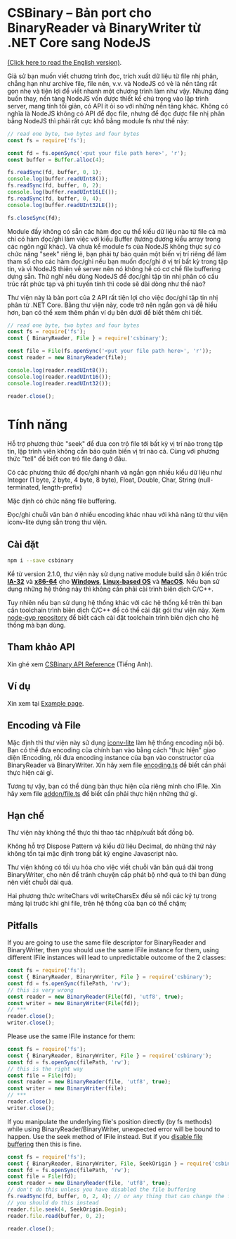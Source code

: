 <h1 style="line-height: initial;">CSBinary – Bản port cho BinaryReader và BinaryWriter từ .NET Core sang NodeJS</h1>

[(Click here to read the English version)](https://github.com/Meigyoku-Thmn/CSBinary/blob/master/README.md).

Giả sử bạn muốn viết chương trình đọc, trích xuất dữ liệu từ file nhị phân, chẳng hạn như archive file, file nén, v.v. và NodeJS có vẻ là nền tảng rất gọn nhẹ và tiện lợi để viết nhanh một chương trình làm như vậy. Nhưng đáng buồn thay, nền tảng NodeJS vốn được thiết kế chú trọng vào lập trình server, mang tính tối giản, có API ít ỏi so với những nền tảng khác. Không có nghĩa là NodeJS không có API để đọc file, nhưng để đọc được file nhị phân bằng NodeJS thì phải rất cực khổ bằng module fs như thế này:
```js
// read one byte, two bytes and four bytes
const fs = require('fs');

const fd = fs.openSync('<put your file path here>', 'r');
const buffer = Buffer.alloc(4);

fs.readSync(fd, buffer, 0, 1);
console.log(buffer.readUInt8());
fs.readSync(fd, buffer, 0, 2);
console.log(buffer.readUInt16LE());
fs.readSync(fd, buffer, 0, 4);
console.log(buffer.readUInt32LE());

fs.closeSync(fd);
```
Module đấy không có sẵn các hàm đọc cụ thể kiểu dữ liệu nào từ file cả mà chỉ có hàm đọc/ghi làm việc với kiểu Buffer (tương đương kiểu array trong các ngôn ngữ khác). Và chưa kể module fs của NodeJS không thực sự có chức năng "seek" riêng lẻ, bạn phải tự bảo quản một biến vị trí riêng để làm tham số cho các hàm đọc/ghi nếu bạn muốn đọc/ghi ở vị trí bất kỳ trong tập tin, và vì NodeJS thiên về server nên nó không hề có cơ chế file buffering dựng sẵn. Thử nghĩ nếu dùng NodeJS để đọc/ghi tập tin nhị phân có cấu trúc rất phức tạp và phi tuyến tính thì code sẽ dài dòng như thế nào?

Thư viện này là bản port của 2 API rất tiện lợi cho việc đọc/ghi tập tin nhị phân từ .NET Core. Bằng thư viện này, code trở nên ngắn gọn và dễ hiểu hơn, bạn có thể xem thêm phần ví dụ bên dưới để biết thêm chi tiết.
```js
// read one byte, two bytes and four bytes
const fs = require('fs');
const { BinaryReader, File } = require('csbinary');

const file = File(fs.openSync('<put your file path here>', 'r'));
const reader = new BinaryReader(file);

console.log(reader.readUInt8());
console.log(reader.readUInt16());
console.log(reader.readUInt32());

reader.close();
```

# Tính năng
Hỗ trợ phương thức "seek" để đưa con trỏ file tới bất kỳ vị trí nào trong tập tin, lập trình viên không cần bảo quản biến vị trí nào cả. Cùng với phương thức "tell" để 
biết con trỏ file đang ở đâu.

Có các phương thức để đọc/ghi nhanh và ngắn gọn nhiều kiểu dữ liệu như Integer (1 byte, 2 byte, 4 byte, 8 byte), Float, Double, Char, String (null-terminated, length-prefix)

Mặc định có chức năng file buffering.

Đọc/ghi chuỗi văn bản ở nhiều encoding khác nhau với khả năng từ thư viện iconv-lite dựng sẵn trong thư viện.

## Cài đặt
```bash
npm i --save csbinary
```
Kể từ version 2.1.0, thư viện này sử dụng native module build sẵn ở kiến trúc [__IA-32__](https://en.wikipedia.org/wiki/IA-32) và [__x86-64__](https://en.wikipedia.org/wiki/X86-64) cho [__Windows__](https://en.wikipedia.org/wiki/Microsoft_Windows), [__Linux-based OS__](https://en.wikipedia.org/wiki/Linux) và [__MacOS__](https://en.wikipedia.org/wiki/MacOS). Nếu bạn sử dụng những hệ thống này thì không cần phải cài trình biên dịch C/C++.

Tuy nhiên nếu bạn sử dụng hệ thống khác với các hệ thống kể trên thì bạn cần toolchain trình biên dịch C/C++ để có thể cài đặt gói thư viện này. Xem [node-gyp repository](https://github.com/nodejs/node-gyp) để biết cách cài đặt toolchain trình biên dịch cho hệ thống mà bạn dùng.

## Tham khảo API
Xin ghé xem [CSBinary API Reference](https://meigyoku-thmn.github.io/CSBinary/) (Tiếng Anh).

## Ví dụ
Xin xem tại [Example page](https://github.com/Meigyoku-Thmn/CSBinary/blob/master/EXAMPLE_VI.md).

## Encoding và File
Mặc định thì thư viện này sử dụng [iconv-lite](https://github.com/ashtuchkin/iconv-lite) làm hệ thống encoding nội bộ. Bạn có thể đưa encoding của chính bạn vào bằng cách "thực hiện" giao diện IEncoding, rồi đưa encoding instance của bạn vào constructor của BinaryReader và BinaryWriter.
Xin hãy xem file [encoding.ts](https://github.com/Meigyoku-Thmn/CSBinary/blob/master/src/encoding.ts) để biết cần phải thực hiện cái gì.

Tương tự vậy, bạn có thể dùng bản thực hiện của riêng mình cho IFile.
Xin hãy xem file [addon/file.ts](https://github.com/Meigyoku-Thmn/CSBinary/blob/master/src/addon/file.ts) để biết cần phải thực hiện những thứ gì.

## Hạn chế
Thư viện này không thể thực thi thao tác nhập/xuất bất đồng bộ.

Không hỗ trợ Dispose Pattern và kiểu dữ liệu Decimal, do những thứ này không tồn tại mặc định trong bất kỳ engine Javascript nào.

Thư viện không có tối ưu hóa cho việc viết chuỗi văn bản quá dài trong BinaryWriter, cho nên để tránh chuyện cấp phát bộ nhớ quá to thì bạn đừng nên viết chuỗi dài quá.

Hai phương thức writeChars với writeCharsEx đều sẽ nối các ký tự trong mảng lại trước khi ghi file, trên hệ thống của bạn có thể chậm;

## Pitfalls
If you are going to use the same file descriptor for BinaryReader and BinaryWriter,
then you should use the same IFile instance for them, using different IFile instances
will lead to unpredictable outcome of the 2 classes:
```js
const fs = require('fs');
const { BinaryReader, BinaryWriter, File } = require('csbinary');
const fd = fs.openSync(filePath, 'rw');
// this is very wrong
const reader = new BinaryReader(File(fd), 'utf8', true);
const writer = new BinaryWriter(File(fd));
// ***
reader.close();
writer.close();
```
Please use the same IFile instance for them:
```js
const fs = require('fs');
const { BinaryReader, BinaryWriter, File } = require('csbinary');
const fd = fs.openSync(filePath, 'rw');
// this is the right way
const file = File(fd);
const reader = new BinaryReader(file, 'utf8', true);
const writer = new BinaryWriter(file);
// ***
reader.close();
writer.close();
```
If you manipulate the underlying file's position directly (by fs methods) while
using BinaryReader/BinaryWriter, unexpected error will be bound to happen.
Use the seek method of IFile instead.
But if you [disable file buffering](https://meigyoku-thmn.github.io/CSBinary/interfaces/ifile.html#setbufsize) then this is fine.
```js
const fs = require('fs');
const { BinaryReader, BinaryWriter, File, SeekOrigin } = require('csbinary');
const fd = fs.openSync(filePath, 'rw');
const file = File(fd);
const reader = new BinaryReader(file, 'utf8', true);
// don't do this unless you have disabled the file buffering
fs.readSync(fd, buffer, 0, 2, 4); // or any thing that can change the file's position
// you should do this instead
reader.file.seek(4, SeekOrigin.Begin);
reader.file.read(buffer, 0, 2);

reader.close();
```

